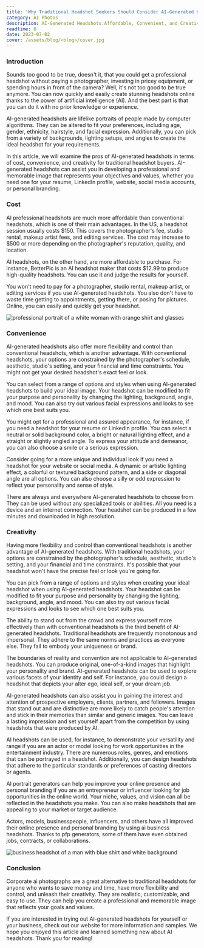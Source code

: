 ```yaml
---
title: 'Why Traditional Headshot Seekers Should Consider AI-Generated Headshots'
category: AI Photos
description: AI-Generated Headshots:Affordable, Convenient, and Creative Portraits.
readtime: 6
date: 2023-07-02
cover: /assets/blog/<blog>/cover.jpg
---
```

### Introduction
Sounds too good to be true, doesn't it, that you could get a professional headshot without paying a photographer, investing in pricey equipment, or spending hours in front of the camera? Well, it's not too good to be true anymore. You can now quickly and easily create stunning headshots online thanks to the power of artificial intelligence (AI). And the best part is that you can do it with no prior knowledge or experience.

AI-generated headshots are lifelike portraits of people made by computer algorithms. They can be altered to fit your preferences, including age, gender, ethnicity, hairstyle, and facial expression. Additionally, you can pick from a variety of backgrounds, lighting setups, and angles to create the ideal headshot for your requirements.

In this article, we will examine the pros of AI-generated headshots in terms of cost, convenience, and creativity for traditional headshot buyers. AI-generated headshots can assist you in developing a professional and memorable image that represents your objectives and values, whether you need one for your resume, LinkedIn profile, website, social media accounts, or personal branding.

### Cost
AI professional headshots are much more affordable than conventional headshots, which is one of their main advantages. In the US, a headshot session usually costs $150. This covers the photographer's fee, studio rental, makeup artist fees, and editing services. The cost may increase to $500 or more depending on the photographer's reputation, quality, and location.

AI headshots, on the other hand, are more affordable to purchase. For instance, BetterPic is an AI headshot maker that costs $12.99 to produce high-quality headshots. You can use it and judge the results for yourself.

You won't need to pay for a photographer, studio rental, makeup artist, or editing services if you use AI-generated headshots. You also don't have to waste time getting to appointments, getting there, or posing for pictures. Online, you can easily and quickly get your headshot.

![professional portrait of a white woman with orange shirt and glasses](https://www.betterpic.io/_vercel/image?url=/assets/blog/media/type1/headshot_2.jpg&w=1024&q=80)

### Convenience 
AI-generated headshots also offer more flexibility and control than conventional headshots, which is another advantage. With conventional headshots, your options are constrained by the photographer's schedule, aesthetic, studio's setting, and your financial and time constraints. You might not get your desired headshot's exact feel or look.

You can select from a range of options and styles when using AI-generated headshots to build your ideal image. Your headshot can be modified to fit your purpose and personality by changing the lighting, background, angle, and mood. You can also try out various facial expressions and looks to see which one best suits you.

You might opt for a professional and assured appearance, for instance, if you need a headshot for your resume or LinkedIn profile. You can select a neutral or solid background color, a bright or natural lighting effect, and a straight or slightly angled angle. To express your attitude and demeanor, you can also choose a smile or a serious expression.

Consider going for a more unique and individual look if you need a headshot for your website or social media. A dynamic or artistic lighting effect, a colorful or textured background pattern, and a side or diagonal angle are all options. You can also choose a silly or odd expression to reflect your personality and sense of style.

There are always and everywhere AI-generated headshots to choose from. They can be used without any specialized tools or abilities. All you need is a device and an internet connection. Your headshot can be produced in a few minutes and downloaded in high resolution.

### Creativity
Having more flexibility and control than conventional headshots is another advantage of AI-generated headshots. With traditional headshots, your options are constrained by the photographer's schedule, aesthetic, studio's setting, and your financial and time constraints. It's possible that your headshot won't have the precise feel or look you're going for.

You can pick from a range of options and styles when creating your ideal headshot when using AI-generated headshots. Your headshot can be modified to fit your purpose and personality by changing the lighting, background, angle, and mood. You can also try out various facial expressions and looks to see which one best suits you.

The ability to stand out from the crowd and express yourself more effectively than with conventional headshots is the third benefit of AI-generated headshots. Traditional headshots are frequently monotonous and impersonal. They adhere to the same norms and practices as everyone else. They fail to embody your uniqueness or brand.

The boundaries of reality and convention are not applicable to AI-generated headshots. You can produce original, one-of-a-kind images that highlight your personality and brand. AI-generated headshots can be used to explore various facets of your identity and self. For instance, you could design a headshot that depicts your alter ego, ideal self, or your dream job.

AI-generated headshots can also assist you in gaining the interest and attention of prospective employers, clients, partners, and followers. Images that stand out and are distinctive are more likely to catch people's attention and stick in their memories than similar and generic images. You can leave a lasting impression and set yourself apart from the competition by using headshots that were produced by AI.

AI headshots can be used, for instance, to demonstrate your versatility and range if you are an actor or model looking for work opportunities in the entertainment industry. There are numerous roles, genres, and emotions that can be portrayed in a headshot. Additionally, you can design headshots that adhere to the particular standards or preferences of casting directors or agents.

AI portrait generators can help you improve your online presence and personal branding if you are an entrepreneur or influencer looking for job opportunities in the online world. Your niche, values, and vision can all be reflected in the headshots you make. You can also make headshots that are appealing to your market or target audience.

Actors, models, businesspeople, influencers, and others have all improved their online presence and personal branding by using ai business headshots. Thanks to pfp generators, some of them have even obtained jobs, contracts, or collaborations.

![business headshot of a man with blue shirt and white background](https://www.betterpic.io/_vercel/image?url=/assets/blog/media/type1/headshot_5.jpg&w=1024&q=80)

### Conclusion
Corporate ai photographs  are a great alternative to traditional headshots for anyone who wants to save money and time, have more flexibility and control, and unleash their creativity. They are realistic, customizable, and easy to use. They can help you create a professional and memorable image that reflects your goals and values.

If you are interested in trying out AI-generated headshots for yourself or your business, check out our website for more information and samples. We hope you enjoyed this article and learned something new about AI headshots. Thank you for reading!



